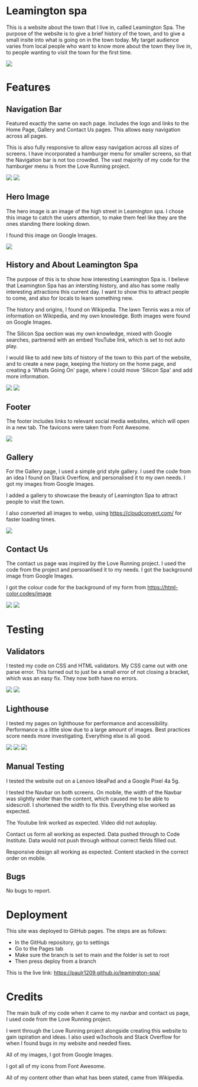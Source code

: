 # Leamington spa

This is a website about the town that I live in, called Leamington Spa. The purpose of the website is to give a brief history of the town, and to give a small insite into what is going on in the town today. My target audience varies from local people who want to know more about the town they live in, to people wanting to visit the town for the first time. 

<img src='assets/screenshots/am_i_responsive.png'>

# Features

## Navigation Bar

Featured exactly the same on each page. Includes the logo and links to the Home Page, Gallery and Contact Us pages. This allows easy navigation across all pages.

This is also fully responsive to allow easy navigation across all sizes of screens. I have incorporated a hamburger menu for smaller screens, so that the Navigation bar is not too crowded. The vast majority of my code for the hamburger menu is from the Love Running project.

<img src='assets/screenshots/navbar.png'>

<img src='assets/screenshots/mobile_navbar.png'>

## Hero Image

The hero image is an image of the high street in Leamington spa. I chose this image to catch the users attention, to make them feel like they are the ones standing there looking down.

I found this image on Google Images.

<img src='assets/screenshots/hero_image.png'>

## History and About Leamington Spa

The purpose of this is to show how interesting Leamington Spa is. I believe that Leamington Spa has an intersting history, and also has some really interesting attractions this current day. I want to show this to attract people to come, and also for locals to learn something new.

The history and origins, I found on Wikipedia. The lawn Tennis was a mix of information on Wikipedia, and my own knowledge. Both images were found on Google Images.

The Silicon Spa section was my own knowledge, mixed with Google searches, partnered with an embed YouTube link, which is set to not auto play.

I would like to add new bits of history of the town to this part of the website, and to create a new page, keeping the history on the home page, and creating a 'Whats Going On' page, where I could move 'Silicon Spa' and add more information.

<img src='assets/screenshots/history_section.png'>

<img src='assets/screenshots/silicon_spa.png'>

## Footer

The footer includes links to relevant social media websites, which will open in a new tab. The favicons were taken from Font Awesome.

<img src='assets/screenshots/footer.png'>

## Gallery

For the Gallery page, I used a simple grid style gallery. I used the code from an idea I found on Stack Overflow, and personalised it to my own needs. I got my images from Google Images.

I added a gallery to showcase the beauty of Leamington Spa to attract people to visit the town.

I also converted all images to webp, using <https://cloudconvert.com/> for faster loading times.

<img src='assets/screenshots/gallery.png'>

## Contact Us

The contact us page was inspired by the Love Running project. I used the code from the project and persoanlised it to my needs. I got the background image from Google Images.

I got the colour code for the background of my form from <https://html-color.codes/image>

<img src='assets/screenshots/contact_us.png'>

<img src='assets/screenshots/color_codes.png'>

# Testing

## Validators

I tested my code on CSS and HTML validators. My CSS came out with one parse error. This turned out to just be a small error of not closing a bracket, which was an easy fix. They now both have no errors.

<img src='assets/screenshots/w3c.png'>

<img src='assets/screenshots/jigsaw.png'>

## Lighthouse

I tested my pages on lighthouse for performance and accessibility. Performance is a little slow due to a large amount of images. Best practices score needs more investigating. Everything else is all good.

<img src='assets/screenshots/lighthouse.home.png'>

<img src='assets/screenshots/lighthouse.gallery.png'>

<img src='assets/screenshots/lighthouse.contact.png'>

## Manual Testing

I tested the website out on a Lenovo IdeaPad and a Google Pixel 4a 5g.

I tested the Navbar on both screens. On mobile, the width of the Navbar was slightly wider than the content, which caused me to be able to sidescroll. I shortened the width to fix this. Everything else worked as expected.

The Youtube link worked as expected. Video did not autoplay.

Contact us form all working as expected. Data pushed through to Code Institute. Data would not push through without correct fields filled out.

Responsive design all working as expected. Content stacked in the correct order on mobile.

## Bugs

No bugs to report.

# Deployment

This site was deployed to GitHub pages. The steps are as follows:

* In the GitHub repository, go to settings
* Go to the Pages tab
* Make sure the branch is set to main and the folder is set to root
* Then press deploy from a branch

This is the live link: <https://paulr1209.github.io/leamington-spa/>


# Credits

The main bulk of my code when it came to my navbar and contact us page, I used code from the Love Running project.

I went through the Love Running project alongside creating this website to gain ispiration and ideas. I also used w3schools and Stack Overflow for when I found bugs in my website and needed fixes.

All of my images, I got from Google Images.

I got all of my icons from Font Awesome.

All of my content other than what has been stated, came from Wikipedia.